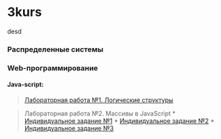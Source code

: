 # 3kurs
desd

### Распределенные системы


### Web-программирование
#### Java-script:
> [Лабораторная работа №1. Логические структуры]()

> Лабораторная работа №2. Массивы в JavaScript
    * [Индивидуальное задание №1]()
    * [Индивидуальное задание №2]()
    * [Индивидуальное задание №3]()
